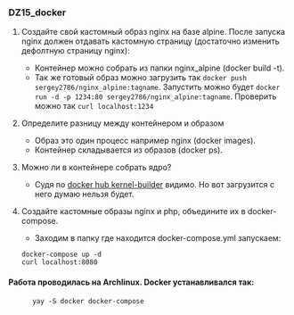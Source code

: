 ### DZ15_docker 
   1. Создайте свой кастомный образ nginx на базе alpine. После запуска nginx должен отдавать кастомную страницу (достаточно изменить дефолтную страницу nginx):
        * Контейнер можно собрать из папки nginx_alpine (docker build -t). 
        * Так же готовый образ можно загрузить так ```docker push sergey2786/nginx_alpine:tagname```. Запустить можно будет ```docker run -d -p 1234:80 sergey2786/nginx_alpine:tagname```. Проверить можно так ```curl localhost:1234```
   2. Определите разницу между контейнером и образом
        * Образ это один процесс например nginx (docker images).
        * Контейнер складывается из образов (docker ps). 
   3. Можно ли в контейнере собрать ядро?
        * Судя по [docker hub kernel-builder](https://hub.docker.com/r/moul/kernel-builder/) видимо. Но вот загрузится с него думаю нельзя будет.
   4. Создайте кастомные образы nginx и php, объедините их в docker-compose.
        * Заходим в папку где находится docker-compose.yml запускаем:
         
         ```
         docker-compose up -d
         curl localhost:8080
         ```
#### Работа проводилась на Archlinux. Docker устанавливался так:
	      yay -S docker docker-compose 
